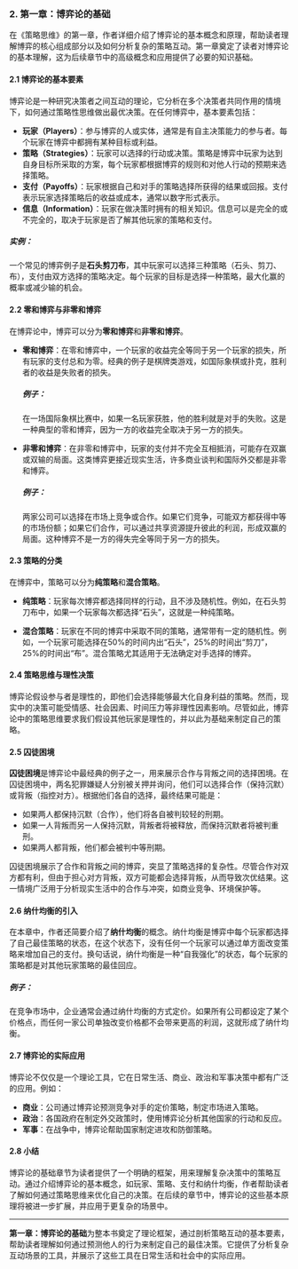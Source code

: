 ### 2. **第一章：博弈论的基础**

在《策略思维》的第一章，作者详细介绍了博弈论的基本概念和原理，帮助读者理解博弈的核心组成部分以及如何分析复杂的策略互动。第一章奠定了读者对博弈论的基本理解，这为后续章节中的高级概念和应用提供了必要的知识基础。

#### 2.1 博弈论的基本要素
博弈论是一种研究决策者之间互动的理论，它分析在多个决策者共同作用的情境下，如何通过策略性思维做出最优决策。在任何博弈中，基本要素包括：
- **玩家（Players）**：参与博弈的人或实体，通常是有自主决策能力的参与者。每个玩家在博弈中都拥有某种目标或利益。
- **策略（Strategies）**：玩家可以选择的行动或决策。策略是博弈中玩家为达到自身目标所采取的方案，每个玩家都根据博弈的规则和对他人行动的预期来选择策略。
- **支付（Payoffs）**：玩家根据自己和对手的策略选择所获得的结果或回报。支付表示玩家选择策略后的收益或成本，通常以数字形式表示。
- **信息（Information）**：玩家在做决策时拥有的相关知识。信息可以是完全的或不完全的，取决于玩家是否了解其他玩家的策略和支付。
  
##### 实例：
一个常见的博弈例子是**石头剪刀布**，其中玩家可以选择三种策略（石头、剪刀、布），支付由双方选择的策略决定。每个玩家的目标是选择一种策略，最大化赢的概率或减少输的机会。

#### 2.2 零和博弈与非零和博弈
在博弈论中，博弈可以分为**零和博弈**和**非零和博弈**。

- **零和博弈**：在零和博弈中，一个玩家的收益完全等同于另一个玩家的损失，所有玩家的支付总和为零。经典的例子是棋牌类游戏，如国际象棋或扑克，胜利者的收益是失败者的损失。
  
  ##### 例子：
  在一场国际象棋比赛中，如果一名玩家获胜，他的胜利就是对手的失败。这是一种典型的零和博弈，因为一方的收益完全取决于另一方的损失。

- **非零和博弈**：在非零和博弈中，玩家的支付并不完全互相抵消，可能存在双赢或双输的局面。这类博弈更接近现实生活，许多商业谈判和国际外交都是非零和博弈。

  ##### 例子：
  两家公司可以选择在市场上竞争或合作。如果它们竞争，可能双方都获得中等的市场份额；如果它们合作，可以通过共享资源提升彼此的利润，形成双赢的局面。这种博弈不是一方的得失完全等同于另一方的损失。

#### 2.3 策略的分类
在博弈中，策略可以分为**纯策略**和**混合策略**。

- **纯策略**：玩家每次博弈都选择同样的行动，且不涉及随机性。例如，在石头剪刀布中，如果一个玩家每次都选择“石头”，这就是一种纯策略。
  
- **混合策略**：玩家在不同的博弈中采取不同的策略，通常带有一定的随机性。例如，一个玩家可能选择在50%的时间内出“石头”，25%的时间出“剪刀”，25%的时间出“布”。混合策略尤其适用于无法确定对手选择的博弈。

#### 2.4 策略思维与理性决策
博弈论假设参与者是理性的，即他们会选择能够最大化自身利益的策略。然而，现实中的决策可能受情感、社会因素、时间压力等非理性因素影响。尽管如此，博弈论中的策略思维要求我们假设其他玩家是理性的，并以此为基础来制定自己的策略。

#### 2.5 囚徒困境
**囚徒困境**是博弈论中最经典的例子之一，用来展示合作与背叛之间的选择困境。在囚徒困境中，两名犯罪嫌疑人分别被关押并询问，他们可以选择合作（保持沉默）或背叛（指控对方）。根据他们各自的选择，最终结果可能是：
- 如果两人都保持沉默（合作），他们将各自被判较轻的刑期。
- 如果一人背叛而另一人保持沉默，背叛者将被释放，而保持沉默者将被判重刑。
- 如果两人都背叛，他们都会被判中等刑期。

囚徒困境展示了合作和背叛之间的博弈，突显了策略选择的复杂性。尽管合作对双方都有利，但由于担心对方背叛，双方可能都会选择背叛，从而导致次优结果。这一情境广泛用于分析现实生活中的合作与冲突，如商业竞争、环境保护等。

#### 2.6 纳什均衡的引入
在本章中，作者还简要介绍了**纳什均衡**的概念。纳什均衡是博弈中每个玩家都选择了自己最佳策略的状态，在这个状态下，没有任何一个玩家可以通过单方面改变策略来增加自己的支付。换句话说，纳什均衡是一种“自我强化”的状态，每个玩家的策略都是对其他玩家策略的最佳回应。

##### 例子：
在竞争市场中，企业通常会通过纳什均衡的方式定价。如果所有公司都设定了某个价格点，而任何一家公司单独改变价格都不会带来更高的利润，这就形成了纳什均衡。

#### 2.7 博弈论的实际应用
博弈论不仅仅是一个理论工具，它在日常生活、商业、政治和军事决策中都有广泛的应用。例如：
- **商业**：公司通过博弈论预测竞争对手的定价策略，制定市场进入策略。
- **政治**：各国政府在制定外交政策时，使用博弈论分析其他国家的行动和反应。
- **军事**：在战争中，博弈论帮助国家制定进攻和防御策略。

#### 2.8 小结
博弈论的基础章节为读者提供了一个明确的框架，用来理解复杂决策中的策略互动。通过介绍博弈论的基本概念，如玩家、策略、支付和纳什均衡，作者帮助读者了解如何通过策略思维来优化自己的决策。在后续的章节中，博弈论的这些基本原理将被进一步扩展，并应用于更复杂的场景中。

---

**第一章：博弈论的基础**为整本书奠定了理论框架，通过剖析策略互动的基本要素，帮助读者理解如何通过预测他人的行为来制定自己的最佳决策。它提供了分析复杂互动场景的工具，并展示了这些工具在日常生活和社会中的实际应用。